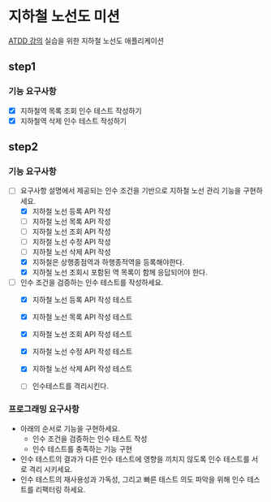 # 지하철 노선도 미션
[ATDD 강의](https://edu.nextstep.camp/c/R89PYi5H) 실습을 위한 지하철 노선도 애플리케이션

## step1
### 기능 요구사항
- [x] 지하철역 목록 조회 인수 테스트 작성하기
- [x] 지하철역 삭제 인수 테스트 작성하기

## step2
### 기능 요구사항
- [ ] 요구사항 설명에서 제공되는 인수 조건을 기반으로 지하철 노선 관리 기능을 구현하세요.
  - [x] 지하철 노선 등록 API 작성
  - [ ] 지하철 노선 목록 API 작성
  - [ ] 지하철 노선 조회 API 작성
  - [ ] 지하철 노선 수정 API 작성
  - [ ] 지하철 노선 삭제 API 작성
  - [x] 지하철은 상행종점역과 하행종적역을 등록해야한다.
  - [x] 지하철 노선 조회시 포함된 역 목록이 함께 응답되어야 한다.
- [ ] 인수 조건을 검증하는 인수 테스트를 작성하세요.
  - [x] 지하철 노선 등록 API 작성 테스트
  - [x] 지하철 노선 목록 API 작성 테스트
  - [x] 지하철 노선 조회 API 작성 테스트
  - [x] 지하철 노선 수정 API 작성 테스트
  - [x] 지하철 노선 삭제 API 작성 테스트
  - [ ] 인수테스트를 격리시킨다.


### 프로그래밍 요구사항
- 아래의 순서로 기능을 구현하세요.
  - 인수 조건을 검증하는 인수 테스트 작성
  - 인수 테스트를 충족하는 기능 구현
- 인수 테스트의 결과가 다른 인수 테스트에 영향을 끼치지 않도록 인수 테스트를 서로 격리 시키세요.
- 인수 테스트의 재사용성과 가독성, 그리고 빠른 테스트 의도 파악을 위해 인수 테스트를 리팩터링 하세요.